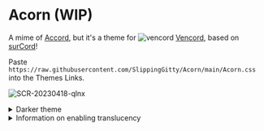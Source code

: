 # Acorn (WIP)
A mime of [Accord](https://github.com/evelyneee/accord), but it's a theme for ![vencord](https://camo.githubusercontent.com/6388d522042f06b5f5d22cd685d5924c8908523a56bcf0160cfc255e663812be/68747470733a2f2f646973636f72642d657874656e73696f6e732e6769746875622e696f2f6173736574732f69636f6e732f76656e636f72642e676966) [Vencord](https://github.com/Vendicated/Vencord), based on [surCord](https://github.com/SlippingGittys-Discord-Themes/surCord)!

Paste `https://raw.githubusercontent.com/SlippingGitty/Acorn/main/Acorn.css` into the Themes Links.

![SCR-20230418-qlnx](https://user-images.githubusercontent.com/76500838/232929038-daa34123-c79c-4f6b-a074-3c29cfebf40b.png)

<details>
<summary>Darker theme</summary>

![image](https://user-images.githubusercontent.com/76500838/233463443-ced2f2ad-ddf9-43dd-a4f4-86376b3313dc.png)

</details>


<details>
<summary>Information on enabling translucency</summary>

* Go to Settings > Vencord, then toggle "Enable Translucent Window".

![image](https://user-images.githubusercontent.com/76500838/231659229-4f261d16-304e-4904-b9f5-88478ab2fe89.png)

 * You can adjust the oppacity and colors by pasting & messing with this varriables in QuickCSS
   
 ```css
 
.theme-dark {
  --background-tertiary: #2f31364b;
}

```
</details>
